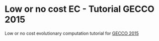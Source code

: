 Low or no cost EC - Tutorial GECCO 2015
=======================

Low or no cost evolutionary computation tutorial for [GECCO 2015](http://www.sigevo.org/gecco-2015/schedule.html)

